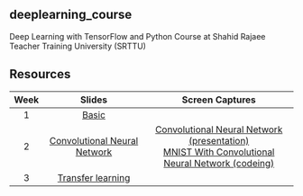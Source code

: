 ## deeplearning_course
Deep Learning with TensorFlow and Python Course at Shahid Rajaee Teacher Training University (SRTTU)

## Resources
|Week|Slides|Screen Captures|
|:--:|:----------:|:-------------:|
|1|[Basic](https://github.com/m-nasiri/deeplearning_course/blob/master/slides/dl_course_basic.pptx)||
|2|[Convolutional Neural Network](https://github.com/m-nasiri/deeplearning_course/blob/master/slides/dl_course_convolutional_neural_network.pptx)|[Convolutional Neural Network (presentation)](https://www.dropbox.com/s/gry8glr8272tkw8/convolutional_neural_network_components.mkv?dl=0)<br>[MNIST With Convolutional Neural Network (codeing)](https://www.dropbox.com/s/a7kfcgtxm3ht6l1/mnist_with_convolutional_neural_network.mkv?dl=0)|
|3|[Transfer learning](https://github.com/m-nasiri/deeplearning_course/blob/master/slides/dl_course_transfer_learning.pptx)||
